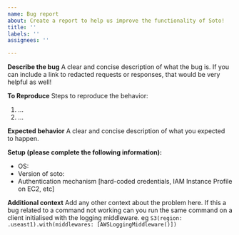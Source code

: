 ```yaml
---
name: Bug report
about: Create a report to help us improve the functionality of Soto!
title: ''
labels: ''
assignees: ''

---
```


**Describe the bug**
A clear and concise description of what the bug is. If you can include a link to redacted requests or responses, that would be very helpful as well!

**To Reproduce**
Steps to reproduce the behavior:
1. ...
2. ...

**Expected behavior**
A clear and concise description of what you expected to happen.

**Setup (please complete the following information):**
 - OS:
 - Version of soto:
 - Authentication mechanism [hard-coded credentials, IAM Instance Profile on EC2, etc]

**Additional context**
Add any other context about the problem here. If this a bug related to a command not working can you run the same command on a client initialised with the logging middleware. eg `S3(region: .useast1).with(middlewares: [AWSLoggingMiddleware()])`

